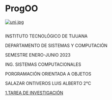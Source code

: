 # ProgOO
[![uni.jpg](https://i.postimg.cc/c4zvqMD1/uni.jpg)](https://postimg.cc/TprdgmMB)
##
INSTITUTO TECNOLÓGICO DE TIJUANA

DEPARTAMENTO DE SISTEMAS Y COMPUTACIÓN

SEMESTRE ENERO-JUNIO 2023

ING. SISTEMAS COMPUTACIONALES

PORGRAMACIÓN ORIENTADA A OBJETOS

SALAZAR ONTIVEROS LUIS ALBERTO 
             2°C 
             



[1.TAREA DE INVESTIGACIÓN ](./ParadigmaOO/Readme.md)
